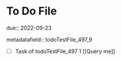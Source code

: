 # To Do File

due:: 2022-09-23

metadatafield:: todoTestFile_497_9

- [ ] Task of todoTestFile_497 1 [[Query me]]
